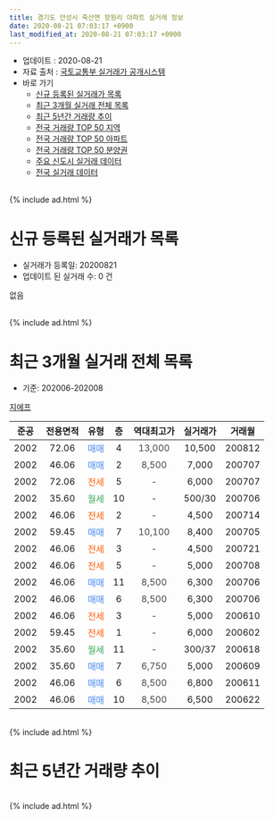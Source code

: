 ```yaml
---
title: 경기도 안성시 죽산면 장원리 아파트 실거래 정보
date: 2020-08-21 07:03:17 +0900
last_modified_at: 2020-08-21 07:03:17 +0900
---
```


* 업데이트 : 2020-08-21
* 자료 출처 : [국토교통부 실거래가 공개시스템](http://rt.molit.go.kr)
* 바로 가기
    * [신규 등록된 실거래가 목록](#신규-등록된-실거래가-목록)
    * [최근 3개월 실거래 전체 목록](#최근-3개월-실거래-전체-목록)
    * [최근 5년간 거래량 추이](#최근-5년간-거래량-추이)
    * [전국 거래량 TOP 50 지역](https://inasie.github.io/apt-trade-info/최근-3개월-전국에서-가장-거래가-많이-발생한-지역)
    * [전국 거래량 TOP 50 아파트](https://inasie.github.io/apt-trade-info/최근-3개월-전국에서-가장-거래가-많이-발생한-아파트)
    * [전국 거래량 TOP 50 분양권](https://inasie.github.io/apt-trade-info/최근-3개월-전국에서-가장-거래가-많이-발생한-분양권)
    * [주요 신도시 실거래 데이터](https://inasie.github.io/apt-trade-info/주요-신도시)
    * [전국 실거래 데이터](https://inasie.github.io/apt-trade-info/전국)
<br>
{% include ad.html %}
<br>

# 신규 등록된 실거래가 목록
* 실거래가 등록일: 20200821
* 업데이트 된 실거래 수: 0 건

없음

<br>
{% include ad.html %}
<br>

# 최근 3개월 실거래 전체 목록
* 기준: 202006-202008


[지에프](https://search.naver.com/search.naver?query=%EA%B2%BD%EA%B8%B0%EB%8F%84+%EC%95%88%EC%84%B1%EC%8B%9C+%EC%A3%BD%EC%82%B0%EB%A9%B4+%EC%9E%A5%EC%9B%90%EB%A6%AC+%EC%A7%80%EC%97%90%ED%94%84)

|준공|전용면적|유형|층|역대최고가|실거래가|거래월|
|:---:|:---:|:---:|:---:|:---:|:---:|:---:|
|2002|72.06|<span style="color:#4285f3">매매</span>|4|<span style="color:#444444">13,000</span>|10,500|200812|
|2002|46.06|<span style="color:#4285f3">매매</span>|2|<span style="color:#444444">8,500</span>|7,000|200707|
|2002|72.06|<span style="color:#ff5a00">전세</span>|5|<span style="color:#444444">-</span>|6,000|200707|
|2002|35.60|<span style="color:#34a853">월세</span>|10|<span style="color:#444444">-</span>|500/30|200706|
|2002|46.06|<span style="color:#ff5a00">전세</span>|2|<span style="color:#444444">-</span>|4,500|200714|
|2002|59.45|<span style="color:#4285f3">매매</span>|7|<span style="color:#444444">10,100</span>|8,400|200705|
|2002|46.06|<span style="color:#ff5a00">전세</span>|3|<span style="color:#444444">-</span>|4,500|200721|
|2002|46.06|<span style="color:#ff5a00">전세</span>|5|<span style="color:#444444">-</span>|5,000|200708|
|2002|46.06|<span style="color:#4285f3">매매</span>|11|<span style="color:#444444">8,500</span>|6,300|200706|
|2002|46.06|<span style="color:#4285f3">매매</span>|6|<span style="color:#444444">8,500</span>|6,300|200706|
|2002|46.06|<span style="color:#ff5a00">전세</span>|3|<span style="color:#444444">-</span>|5,000|200610|
|2002|59.45|<span style="color:#ff5a00">전세</span>|1|<span style="color:#444444">-</span>|6,000|200602|
|2002|35.60|<span style="color:#34a853">월세</span>|11|<span style="color:#444444">-</span>|300/37|200618|
|2002|35.60|<span style="color:#4285f3">매매</span>|7|<span style="color:#444444">6,750</span>|5,000|200609|
|2002|46.06|<span style="color:#4285f3">매매</span>|6|<span style="color:#444444">8,500</span>|6,800|200611|
|2002|46.06|<span style="color:#4285f3">매매</span>|10|<span style="color:#444444">8,500</span>|6,500|200622|


<br>
{% include ad.html %}
<br>

# 최근 5년간 거래량 추이


<div style="width:100%;">
    <canvas id="deal_progress" height="200"></canvas>
</div>

<script>
new Chart(document.getElementById("deal_progress"), {
    type: 'line',
    data: {
        labels: ['201508','201509','201510','201511','201512','201601','201602','201603','201604','201605','201606','201607','201608','201609','201610','201611','201612','201701','201702','201703','201704','201705','201706','201707','201708','201709','201710','201711','201712','201801','201802','201803','201804','201805','201806','201807','201808','201809','201810','201811','201812','201901','201902','201903','201904','201905','201906','201907','201908','201909','201910','201911','201912','202001','202002','202003','202004','202005','202006','202007','202008'],
        datasets: [{
            label: '매매',
            pointRadius: 1,
            data: [4, 2, 5, 5, 2, 1, 0, 5, 4, 3, 2, 1, 2, 1, 2, 2, 1, 1, 3, 2, 1, 3, 4, 3, 3, 0, 1, 3, 3, 1, 1, 3, 0, 1, 0, 1, 1, 0, 2, 0, 0, 2, 0, 0, 0, 3, 1, 1, 2, 0, 0, 2, 1, 1, 2, 0, 1, 2, 3, 4, 1],
            borderColor: "rgba(255, 201, 14, 1)",
            backgroundColor: "rgba(255, 201, 14, 0.5)",
            fill: false,
            lineTension: 0
        },{
            label: '전월세',
            pointRadius: 1,
            data: [6, 6, 7, 2, 2, 7, 6, 5, 6, 6, 6, 5, 8, 3, 6, 3, 2, 5, 4, 7, 7, 6, 3, 9, 9, 5, 1, 3, 3, 7, 6, 7, 4, 5, 5, 1, 1, 1, 2, 1, 0, 0, 4, 1, 1, 2, 6, 4, 3, 0, 2, 1, 1, 2, 3, 6, 2, 8, 3, 5, 0],
            borderColor: "rgba(0, 141, 185, 1)",
            backgroundColor: "rgba(0, 141, 185, 0.5)",
            fill: false,
            lineTension: 0
        }
        ]
    },
    options: {
        responsive: true,
        title: {
            display: false
        },
        tooltips: {
            mode: 'index',
            intersect: false
        },
        hover: {
            mode: 'nearest',
            intersect: true
        },
        scales: {
            xAxes: [{
                display: true,
                scaleLabel: {
                    display: true,
                    labelString: '년/월'
                }
            }],
            yAxes: [{
                display: true,
                ticks: {
                    suggestedMin: 0,
                },
                scaleLabel: {
                    display: true,
                    labelString: '실거래 수'
                }
            }]
        }
    }
});

</script>


<br>
{% include ad.html %}
<br>

